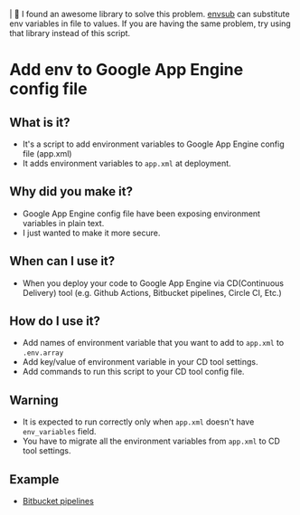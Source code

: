 | 🚨 I found an awesome library to solve this problem. [envsub](https://github.com/danday74/envsub) can substitute env variables in file to values. If you are having the same problem, try using that library instead of this script.

# Add env to Google App Engine config file

## What is it?

- It's a script to add environment variables to Google App Engine config file (app.xml)
- It adds environment variables to `app.xml` at deployment.

## Why did you make it?

- Google App Engine config file have been exposing environment variables in plain text.
- I just wanted to make it more secure.

## When can I use it?

- When you deploy your code to Google App Engine via CD(Continuous Delivery) tool (e.g. Github Actions, Bitbucket pipelines, Circle CI, Etc.)

## How do I use it?

- Add names of environment variable that you want to add to `app.xml` to `.env.array`
- Add key/value of environment variable in your CD tool settings.
- Add commands to run this script to your CD tool config file.

## Warning

- It is expected to run correctly only when `app.xml` doesn't have `env_variables` field.
- You have to migrate all the environment variables from `app.xml` to CD tool settings.

## Example
- [Bitbucket pipelines](./bitbucket-pipelines.yml)
